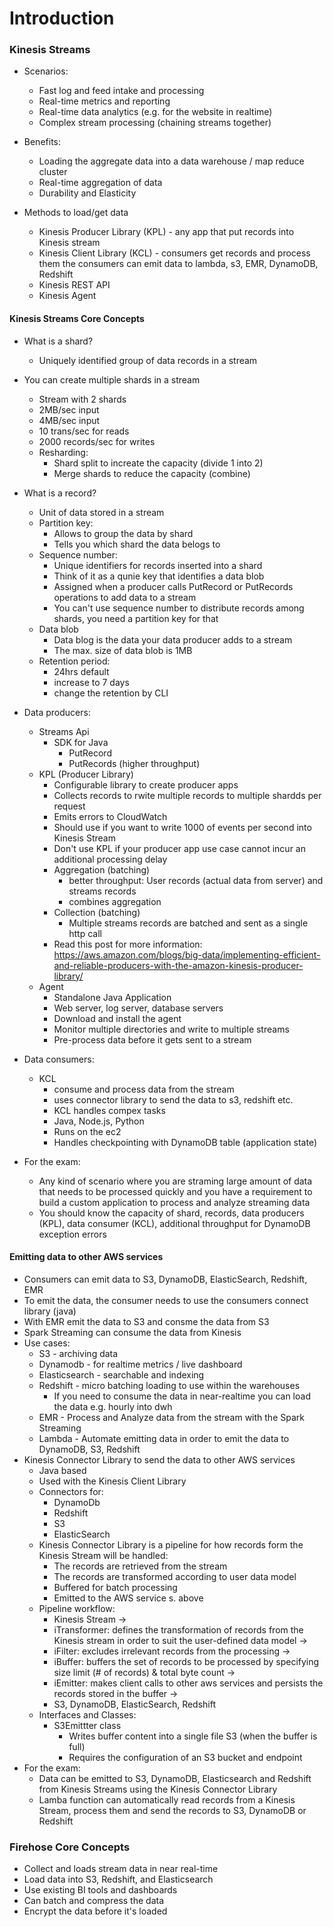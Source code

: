 # Introduction

### Kinesis Streams
* Scenarios:
  * Fast log and feed intake and processing
  * Real-time metrics and reporting
  * Real-time data analytics (e.g. for the website in realtime)
  * Complex stream processing (chaining streams together)

* Benefits:
  * Loading the aggregate data into a data warehouse / map reduce cluster
  * Real-time aggregation of data
  * Durability and Elasticity

* Methods to load/get data
  * Kinesis Producer Library (KPL) - any app that put records into Kinesis
    stream
  * Kinesis Client Library (KCL) - consumers get records and process them the
    consumers can emit data to lambda, s3, EMR, DynamoDB, Redshift
  * Kinesis REST API
  * Kinesis Agent

#### Kinesis Streams Core Concepts
* What is a shard?
  * Uniquely identified group of data records in a stream

* You can create multiple shards in a stream
  * Stream with 2 shards
  * 2MB/sec input
  * 4MB/sec input
  * 10 trans/sec for reads
  * 2000 records/sec for writes
  * Resharding:
    * Shard split to increate the capacity (divide 1 into 2)
    * Merge shards to reduce the capacity (combine)

* What is a record?
  * Unit of data stored in a stream
  * Partition key: 
    * Allows to group the data by shard
    * Tells you which shard the data belogs to
  * Sequence number:
    * Unique identifiers for records inserted into a shard
    * Think of it as a qunie key that identifies a data blob
    * Assigned when a producer calls PutRecord or PutRecords operations to add
      data to a stream
    * You can't use sequence number to distribute records among shards, you need
      a partition key for that
  * Data blob
    * Data blog is the data your data producer adds to a stream
    * The max. size of data blob is 1MB
  * Retention period:
    * 24hrs default
    * increase to 7 days
    * change the retention by CLI

* Data producers:
  * Streams Api
    * SDK for Java
      * PutRecord
      * PutRecords (higher throughput)
  * KPL (Producer Library)
    * Configurable library to create producer apps
    * Collects records to rwite multiple records to multiple shardds per request
    * Emits errors to CloudWatch
    * Should use if you want to write 1000 of events per second into Kinesis
      Stream
    * Don't use KPL if your producer app use case cannot incur an additional
      processing delay
    * Aggregation (batching)
      * better throughput: User records (actual data from server) and streams
        records
      * combines aggregation
    * Collection (batching)
      * Multiple streams records are batched and sent as a single http call
    * Read this post for more information: https://aws.amazon.com/blogs/big-data/implementing-efficient-and-reliable-producers-with-the-amazon-kinesis-producer-library/
  * Agent
    * Standalone Java Application
    * Web server, log server, database servers
    * Download and install the agent
    * Monitor multiple directories and write to multiple streams
    * Pre-process data before it gets sent to a stream

* Data consumers:
  * KCL
    * consume and process data from the stream
    * uses connector library to send the data to s3, redshift etc.
    * KCL handles compex tasks
    * Java, Node.js, Python
    * Runs on the ec2
    * Handles checkpointing with DynamoDB table (application state)

* For the exam:
  * Any kind of scenario where you are straming large amount of data that needs
    to be processed quickly and you have a requirement to build a custom
    application to process and analyze streaming data
  * You should know the capacity of shard, records, data producers (KPL), data
    consumer (KCL), additional throughput for DynamoDB exception errors

#### Emitting data to other AWS services

* Consumers can emit data to S3, DynamoDB, ElasticSearch, Redshift, EMR
* To emit the data, the consumer needs to use the consumers connect library
  (java)
* With EMR emit the data to S3 and consme the data from S3
* Spark Streaming can consume the data from Kinesis
* Use cases:
  * S3 - archiving data 
  * Dynamodb - for realtime metrics / live dashboard
  * Elasticsearch - searchable and indexing
  * Redshift - micro batching loading to use within the warehouses
    * If you need to consume the data in near-realtime you can load the data
      e.g. hourly into dwh
  * EMR - Process and Analyze data from the stream with the Spark Streaming
  * Lambda - Automate emitting data in order to emit the data to DynamoDB, S3,
    Redshift
* Kinesis Connector Library to send the data to other AWS services
  * Java based
  * Used with the Kinesis Client Library
  * Connectors for:
    * DynamoDb
    * Redshift
    * S3
    * ElasticSearch
  * Kinesis Connector Library is a pipeline for how records form the Kinesis
    Stream will be handled:
      * The records are retrieved from the stream
      * The records are transformed according to user data model
      * Buffered for batch processing
      * Emitted to the AWS service s. above
  * Pipeline workflow:
    * Kinesis Stream ->
    * iTransformer: defines the transformation of records from the Kinesis
      stream in order to suit the user-defined data model ->
    * iFilter: excludes irrelevant records from the processing ->
    * iBuffer: buffers the set of records to be processed by specifying size
      limit (# of records) & total byte count ->
    * iEmitter: makes client calls to other aws services and persists the
      records stored in the buffer  ->
    * S3, DynamoDB, ElasticSearch, Redshift
  * Interfaces and Classes:
    * S3Emittter class
      * Writes buffer content into a single file S3 (when the buffer is full)
      * Requires the configuration of an S3 bucket and endpoint
* For the exam:
  * Data can be emitted to S3, DynamoDB, Elasticsearch and Redshift from Kinesis
    Streams using the Kinesis Connector Library
  * Lamba function can automatically read records from a Kinesis Stream, process
    them and send the records to S3, DynamoDB or Redshift

### Firehose Core Concepts
  * Collect and loads stream data in near real-time
  * Load data into S3, Redshift, and Elasticsearch
  * Use existing BI tools and dashboards
  * Can batch and compress the data
  * Encrypt the data before it's loaded

